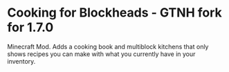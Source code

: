 Cooking for Blockheads - GTNH fork for 1.7.0
============================================

Minecraft Mod. Adds a cooking book and multiblock kitchens that only shows recipes you can make with what you currently have in your inventory.

